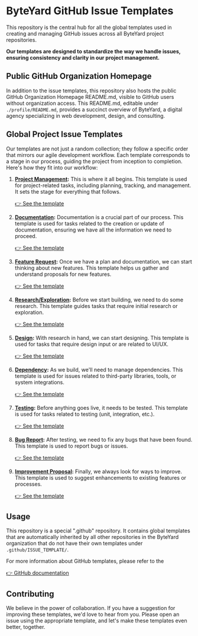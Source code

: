 # ByteYard GitHub Issue Templates

This repository is the central hub for all the global
templates used in creating and managing GitHub issues
across all ByteYard project repositories. 

**Our templates are designed to standardize the way we
handle issues, ensuring consistency and clarity in our
project management.**

## Public GitHub Organization Homepage

In addition to the issue templates, this repository also
hosts the public GitHub Organization Homepage README.md,
visible to GitHub users without organization access. This
README.md, editable under `./profile/README.md`, provides
a succinct overview of ByteYard, a digital agency
specializing in web development, design, and consulting.

## Global Project Issue Templates

Our templates are not just a random collection; they
follow a specific order that mirrors our agile development
workflow. Each template corresponds to a stage in our
process, guiding the project from inception to completion.
Here's how they fit into our workflow:

1. **[Project Management](.github/ISSUE_TEMPLATE/01%20Project%20Management.yml):**
This is where it all begins. This template is used for
project-related tasks, including planning, tracking, and
management. It sets the stage for everything that follows.

    [👉 See the template](.github/ISSUE_TEMPLATE/01%20Project%20Management.yml#L1-L7)

2. **[Documentation](.github/ISSUE_TEMPLATE/09%20Documentation.yml):**
Documentation is a crucial part of our process. This
template is used for tasks related to the creation or
update of documentation, ensuring we have all the
information we need to proceed.

    [👉 See the template](.github/ISSUE_TEMPLATE/09%20Documentation.yml#L1-L8)

3. **[Feature Request](.github/ISSUE_TEMPLATE/03%20Feature%20Request.yml):**
Once we have a plan and documentation, we can start
thinking about new features. This template helps us gather
and understand proposals for new features.

    [👉 See the template](.github/ISSUE_TEMPLATE/03%20Feature%20Request.yml#L1-L8)

4. **[Research/Exploration](.github/ISSUE_TEMPLATE/05%20Research-Exploration.yml):**
Before we start building, we need to do some research.
This template guides tasks that require initial research
or exploration.

    [👉 See the template](.github/ISSUE_TEMPLATE/05%20Research-Exploration.yml#L1-L20)

5. **[Design](.github/ISSUE_TEMPLATE/08%20Design.yml):**
With research in hand, we can start designing. This
template is used for tasks that require design input or
are related to UI/UX.

    [👉 See the template](.github/ISSUE_TEMPLATE/08%20Design.yml#L1-L8)

6. **[Dependency](.github/ISSUE_TEMPLATE/07%20Dependency.yml):**
As we build, we'll need to manage dependencies. This
template is used for issues related to third-party
libraries, tools, or system integrations.

    [👉 See the template](.github/ISSUE_TEMPLATE/07%20Dependency.yml#L1-L8)

7. **[Testing](.github/ISSUE_TEMPLATE/06%20Testing.yml):**
Before anything goes live, it needs to be tested. This
template is used for tasks related to testing (unit,
integration, etc.).

    [👉 See the template](.github/ISSUE_TEMPLATE/06%20Testing.yml#L1-L20)

8. **[Bug Report](.github/ISSUE_TEMPLATE/02%20Bug%20Report.yml):**
After testing, we need to fix any bugs that have been
found. This template is used to report bugs or issues.

    [👉 See the template](.github/ISSUE_TEMPLATE/02%20Bug%20Report.yml#L1-L6)

9. **[Improvement Proposal](.github/ISSUE_TEMPLATE/04%20Improvement%20Proposal.yml):**
Finally, we always look for ways to improve. This template
is used to suggest enhancements to existing features or
processes.

    [👉 See the template](.github/ISSUE_TEMPLATE/04%20Improvement%20Proposal.yml#L1-L20)

## Usage

This repository is a special ".github" repository. It
contains global templates that are automatically inherited
by all other repositories in the ByteYard organization
that do not have their own templates under
`.github/ISSUE_TEMPLATE/`.

For more information about GitHub templates, please refer
to the 

[👉 GitHub documentation](https://docs.github.com/en/communities/using-templates-to-encourage-useful-issues-and-pull-requests/about-issue-and-pull-request-templates)

## Contributing

We believe in the power of collaboration. If you have a
suggestion for improving these templates, we'd love to
hear from you. Please open an issue using the appropriate
template, and let's make these templates even better,
together.
